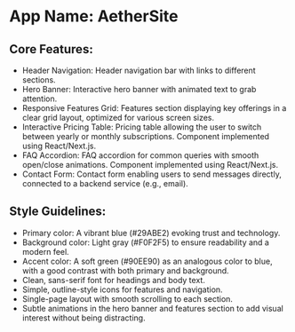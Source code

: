 # **App Name**: AetherSite

## Core Features:

- Header Navigation: Header navigation bar with links to different sections.
- Hero Banner: Interactive hero banner with animated text to grab attention.
- Responsive Features Grid: Features section displaying key offerings in a clear grid layout, optimized for various screen sizes.
- Interactive Pricing Table: Pricing table allowing the user to switch between yearly or monthly subscriptions. Component implemented using React/Next.js.
- FAQ Accordion: FAQ accordion for common queries with smooth open/close animations. Component implemented using React/Next.js.
- Contact Form: Contact form enabling users to send messages directly, connected to a backend service (e.g., email).

## Style Guidelines:

- Primary color: A vibrant blue (#29ABE2) evoking trust and technology.
- Background color: Light gray (#F0F2F5) to ensure readability and a modern feel.
- Accent color: A soft green (#90EE90) as an analogous color to blue, with a good contrast with both primary and background.
- Clean, sans-serif font for headings and body text.
- Simple, outline-style icons for features and navigation.
- Single-page layout with smooth scrolling to each section.
- Subtle animations in the hero banner and features section to add visual interest without being distracting.